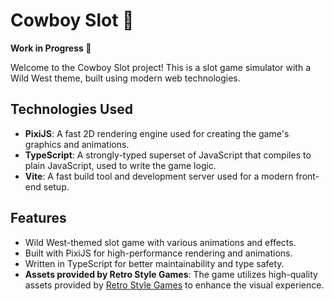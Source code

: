 # Cowboy Slot 🎰

**Work in Progress 🚧**

Welcome to the Cowboy Slot project! This is a slot game simulator with a Wild West theme, built using modern web technologies.

## Technologies Used

- **PixiJS**: A fast 2D rendering engine used for creating the game's graphics and animations.
- **TypeScript**: A strongly-typed superset of JavaScript that compiles to plain JavaScript, used to write the game logic.
- **Vite**: A fast build tool and development server used for a modern front-end setup.

## Features

- Wild West-themed slot game with various animations and effects.
- Built with PixiJS for high-performance rendering and animations.
- Written in TypeScript for better maintainability and type safety.
- **Assets provided by Retro Style Games**: The game utilizes high-quality assets provided by [Retro Style Games](https://www.retrostylegames.com) to enhance the visual experience.

